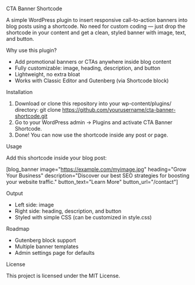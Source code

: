 CTA Banner Shortcode

A simple WordPress plugin to insert responsive call-to-action banners into blog posts using a shortcode.
No need for custom coding — just drop the shortcode in your content and get a clean, styled banner with image, text, and button.

Why use this plugin?

- Add promotional banners or CTAs anywhere inside blog content
- Fully customizable: image, heading, description, and button
- Lightweight, no extra bloat
- Works with Classic Editor and Gutenberg (via Shortcode block)

Installation

1. Download or clone this repository into your wp-content/plugins/ directory:
   git clone https://github.com/yourusername/cta-banner-shortcode.git
2. Go to your WordPress admin → Plugins and activate CTA Banner Shortcode.
3. Done! You can now use the shortcode inside any post or page.

Usage

Add this shortcode inside your blog post:

[blog_banner
image="https://example.com/myimage.jpg"
heading="Grow Your Business"
description="Discover our best SEO strategies for boosting your website traffic."
button_text="Learn More"
button_url="/contact"]

Output

- Left side: image
- Right side: heading, description, and button
- Styled with simple CSS (can be customized in style.css)

Roadmap

- Gutenberg block support
- Multiple banner templates
- Admin settings page for defaults

License

This project is licensed under the MIT License.
